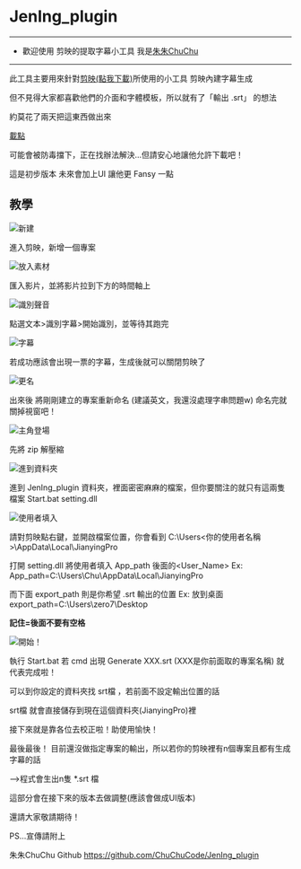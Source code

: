 # JenIng_plugin

***************************************************
* 歡迎使用 剪映的提取字幕小工具   我是[朱朱ChuChu](https://www.facebook.com/ChuChuStreaming) 
***************************************************
此工具主要用來針對[剪映(點我下載)](https://lv.ulikecam.com/)所使用的小工具  剪映內建字幕生成 

但不見得大家都喜歡他們的介面和字體模板，所以就有了「輸出 .srt」 的想法

約莫花了兩天把這東西做出來

[載點](http://www.mediafire.com/file/rg1nigy5qu0186v/JenIng_plugin.zip/file)

可能會被防毒擋下，正在找辦法解決...但請安心地讓他允許下載吧！

這是初步版本 未來會加上UI 讓他更 Fansy 一點 

教學
----------------------------------------------------------------------------------------------

![新建](https://media.discordapp.net/attachments/726760885816918096/813355474497568798/unknown.png?width=677&height=447)

進入剪映，新增一個專案

![放入素材](https://media.discordapp.net/attachments/726760885816918096/813356561517903872/unknown.png?width=725&height=393)

匯入影片，並將影片拉到下方的時間軸上

![識別聲音](https://media.discordapp.net/attachments/726760885816918096/813357065350545418/unknown.png?width=725&height=393)

點選文本>識別字幕>開始識別，並等待其跑完

![字幕](https://media.discordapp.net/attachments/726760885816918096/813357237857943563/unknown.png?width=1440&height=178)

若成功應該會出現一票的字幕，生成後就可以關閉剪映了

![更名](https://media.discordapp.net/attachments/726760885816918096/813358134571434004/unknown.png)

出來後 將剛剛建立的專案重新命名 (建議英文，我還沒處理字串問題w)  命名完就關掉視窗吧！

![主角登場](https://media.discordapp.net/attachments/726760885816918096/813358904029216768/unknown.png)

先將 zip 解壓縮

![進到資料夾](https://media.discordapp.net/attachments/726760885816918096/813361897793257512/unknown.png?width=725&height=398)

進到 JenIng_plugin 資料夾，裡面密密麻麻的檔案，但你要關注的就只有這兩隻檔案  Start.bat setting.dll

![使用者填入](https://media.discordapp.net/attachments/726760885816918096/813363050768760832/unknown.png?width=725&height=406)

請對剪映點右鍵，並開啟檔案位置，你會看到 C:\Users\<你的使用者名稱>\AppData\Local\JianyingPro

打開 setting.dll 將使用者填入 App_path 後面的<User_Name>    Ex: App_path=C:\Users\Chu\AppData\Local\JianyingPro

而下面 export_path 則是你希望 .srt 輸出的位置  Ex: 放到桌面  export_path=C:\Users\zero7\Desktop

**記住=後面不要有空格**

![開始！](https://media.discordapp.net/attachments/726760885816918096/813368665730187314/unknown.png?width=677&height=447)

執行 Start.bat  若 cmd 出現 Generate XXX.srt (XXX是你前面取的專案名稱) 就代表完成啦！

可以到你設定的資料夾找 srt檔 ，若前面不設定輸出位置的話

srt檔 就會直接儲存到現在這個資料夾(JianyingPro)裡

接下來就是靠各位去校正啦！助使用愉快！

最後最後！
目前還沒做指定專案的輸出，所以若你的剪映裡有n個專案且都有生成字幕的話

-->程式會生出n隻 *.srt 檔

這部分會在接下來的版本去做調整(應該會做成UI版本)

還請大家敬請期待！

PS...宣傳請附上

朱朱ChuChu Github https://github.com/ChuChuCode/JenIng_plugin
